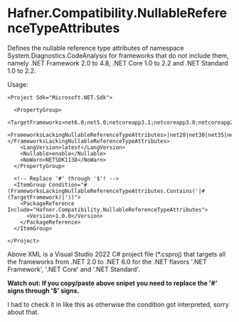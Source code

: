 # Hafner.Compatibility.NullableReferenceTypeAttributes
Defines the nullable reference type attributes of namespace System.Diagnostics.CodeAnalysis for frameworks that do not include them, namely .NET Framework 2.0 to 4.8, .NET Core 1.0 to 2.2 and .NET Standard 1.0 to 2.2.

Usage:

    <Project Sdk="Microsoft.NET.Sdk">

      <PropertyGroup>
        <TargetFrameworks>net6.0;net5.0;netcoreapp3.1;netcoreapp3.0;netcoreapp2.2;netcoreapp2.1;netcoreapp2.0;netcoreapp1.1;netcoreapp1.0;netstandard2.1;netstandard2.0;netstandard1.6;netstandard1.5;netstandard1.4;netstandard1.3;netstandard1.2;netstandard1.1;netstandard1.0;net48;net472;net471;net47;net462;net461;net46;net452;net451;net45;net403;net40;net35;net30;net20</TargetFrameworks>
        <FrameworksLackingNullableReferenceTypeAttributes>|net20|net30|net35|net40|net403|net45|net451|net452|net46|net461|net462|net47|net471|net472|net48|netcoreapp1.0|netcoreapp1.1|netcoreapp2.0|netcoreapp2.1|netcoreapp2.2|netstandard1.0|netstandard1.1|netstandard1.2|netstandard1.3|netstandard1.4|netstandard1.5|netstandard1.6|netstandard2.0|</FrameworksLackingNullableReferenceTypeAttributes>
        <LangVersion>latest</LangVersion>
        <Nullable>enable</Nullable>
        <NoWarn>NETSDK1138</NoWarn>
      </PropertyGroup>

      <!-- Replace '#' through '$'! -->
      <ItemGroup Condition="#(FrameworksLackingNullableReferenceTypeAttributes.Contains('|#(TargetFramework)|'))">
        <PackageReference Include="Hafner.Compatibility.NullableReferenceTypeAttributes">
          <Version>1.0.0</Version>
        </PackageReference>
      </ItemGroup>

    </Project>

Above XML is a Visual Studio 2022 C# project file (*.csproj) that targets all the frameworks from .NET 2.0 to .NET 6.0 for the .NET flavors '.NET Framework', '.NET Core' and '.NET Standard'.

**Watch out: If you copy/paste above snipet you need to replace the '#' signs through '$' signs.**

I had to check it in like this as otherwise the condition got interpreted, sorry about that.